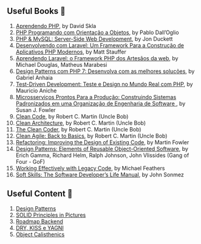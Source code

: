 ## Useful Books 📘
1. [Aprendendo PHP](https://www.amazon.com.br/Tour-C-2nd-Bjarne-Stroustrup/dp/0134997832/ref=sr_1_1?__mk_pt_BR=%C3%85M%C3%85%C5%BD%C3%95%C3%91&crid=1IR5XEA4IMCVQ&dchild=1&keywords=a+tour+of+c%2B%2B&qid=1597129065&sprefix=a+tour+of%2Caps%2C286&sr=8-1](https://www.amazon.com/Aprendendo-PHP-Em-Portuguese-Brasil/dp/8575225189)), by David Skla
2. [PHP Programando com Orientação a Objetos](https://www.amazon.com.br/PHP-Programando-com-Orienta%C3%A7%C3%A3o-Objetos-ebook/dp/B07G9PQJQR), by Pablo Dall’Oglio
3. [PHP & MySQL: Server-Side Web Development](https://www.amazon.com.br/PHP-MySQL-Server-side-Web-Development/dp/1119149223?source=ps-sl-shoppingads-lpcontext&psc=1&smid=A1ZZFT5FULY4LN), by Jon Duckett
4. [Desenvolvendo com Laravel: Um Framework Para a Construção de Aplicativos PHP Modernos](https://www.amazon.com.br/Desenvolvendo-Laravel-Framework-Constru%C3%A7%C3%A3o-Aplicativos/dp/8575225677/ref=asc_df_8575225677/?tag=googleshopp00-20&linkCode=df0&hvadid=379748659420&hvpos=&hvnetw=g&hvrand=8639817293522472754&hvpone=&hvptwo=&hvqmt=&hvdev=c&hvdvcmdl=&hvlocint=&hvlocphy=1031785&hvtargid=pla-812887615577&psc=1), by Matt Stauffer
5. [Aprendendo Laravel: o Framework PHP dos Artesãos da web](https://www.amazon.com.br/Aprendendo-Laravel-Framework-PHP-Artes%C3%A3os/dp/8575226282/ref=asc_df_8575226282/?tag=googleshopp00-20&linkCode=df0&hvadid=379748659420&hvpos=&hvnetw=g&hvrand=8639817293522472754&hvpone=&hvptwo=&hvqmt=&hvdev=c&hvdvcmdl=&hvlocint=&hvlocphy=1031785&hvtargid=pla-812887615617&psc=1), by Michael Douglas, Matheus Marabesi
6. [Design Patterns com PHP 7: Desenvolva com as melhores soluções](https://www.amazon.com.br/Design-Patterns-com-PHP-Desenvolva-ebook/dp/B07DNGL43S), by Gabriel Anhaia
7. [Test-Driven Development: Teste e Design no Mundo Real com PHP](https://www.amazon.com.br/Test-Driven-Development-Teste-Design-Mundo-ebook/dp/B019P7N0R8/ref=sr_1_1?__mk_pt_BR=%C3%85M%C3%85%C5%BD%C3%95%C3%91&crid=3C7WQ1J5LA1EH&keywords=tdd+php&qid=1651064137&sprefix=tdd+php%2Caps%2C299&sr=8-1), by Mauricio Aniche
8. [Microsserviços Prontos Para a Produção: Construindo Sistemas Padronizados em uma Organização de Engenharia de Software ](https://www.amazon.com.br/Microsservi%C3%A7os-Prontos-Para-Produ%C3%A7%C3%A3o-Padronizados/dp/8575226215/ref=pd_sbs_sccl_3_3/134-0153907-3537337?pd_rd_w=M08an&pf_rd_p=cd87be50-d82a-47b7-ba72-5e5ad9968f57&pf_rd_r=KGC9TX6WEMKC9P8ZKF54&pd_rd_r=506ea7d0-f1f2-4ed6-8e79-e8d4514feb15&pd_rd_wg=i3zaE&pd_rd_i=8575226215&psc=1), by Susan J. Fowler
9. [Clean Code](https://www.amazon.com.br/Clean-Code-Handbook-Software-Craftsmanship/dp/0132350882/ref=pd_day0_14_13?_encoding=UTF8&pd_rd_i=0132350882&pd_rd_r=3c78913f-2d33-4f25-946b-9f02b03e273e&pd_rd_w=w0mzy&pd_rd_wg=3bL6K&pf_rd_p=c4c4ce2a-5c19-402b-95c2-78b460af9127&pf_rd_r=WYY9E2E4CC6DXHS6XTX1&psc=1&refRID=WYY9E2E4CC6DXHS6XTX1), by Robert C. Martin (Uncle Bob)
10. [Clean Architecture](https://www.amazon.com.br/Clean-Architecture-Craftsmans-Software-Structure/dp/0134494164/ref=pd_bxgy_img_2/130-2934139-4618003?_encoding=UTF8&pd_rd_i=0134494164&pd_rd_r=07491272-a6d1-47bc-a4e3-32d9115de12e&pd_rd_w=9Qpx4&pd_rd_wg=JkbWa&pf_rd_p=cfb8196f-900f-4d57-8879-02619d5aab28&pf_rd_r=024KJ9B8B0K10JP0MFSS&psc=1&refRID=024KJ9B8B0K10JP0MFSS), by Robert C. Martin (Uncle Bob)
11. [The Clean Coder](https://www.amazon.com.br/Clean-Coder-Conduct-Professional-Programmers-ebook/dp/B0050JLC9Y/ref=sr_1_2?__mk_pt_BR=%C3%85M%C3%85%C5%BD%C3%95%C3%91&dchild=1&keywords=the+clean+coder&qid=1597129738&sr=8-2), by Robert C. Martin (Uncle Bob)
12. [Clean Agile: Back to Basics](https://www.amazon.com.br/Clean-Agile-Robert-C-Martin/dp/0135781868), by Robert C. Martin (Uncle Bob)
13. [Refactoring: Improving the Design of Existing Code](https://www.amazon.com.br/Refactoring-Improving-Design-Existing-Code/dp/0134757599), by Martin Fowler
14. [Design Patterns: Elements of Reusable Object-Oriented Software](https://www.amazon.com.br/Design-Patterns-Elements-Reusable-Object-Oriented/dp/0201633612/ref=pd_day0_14_8?_encoding=UTF8&pd_rd_i=0201633612&pd_rd_r=3c78913f-2d33-4f25-946b-9f02b03e273e&pd_rd_w=w0mzy&pd_rd_wg=3bL6K&pf_rd_p=c4c4ce2a-5c19-402b-95c2-78b460af9127&pf_rd_r=WYY9E2E4CC6DXHS6XTX1&psc=1&refRID=WYY9E2E4CC6DXHS6XTX1), by Erich Gamma, Richard Helm, Ralph Johnson, John Vlissides (Gang of Four - GoF)
15. [Working Effectively with Legacy Code](https://www.amazon.com.br/Working-Effectively-Legacy-Michael-Feathers/dp/0131177052), by Michael Feathers
16. [Soft Skills: The Software Developer’s Life Manual](https://www.amazon.com.br/Soft-Skills-Software-Developers-Manual/dp/1617292397), by John Sonmez

## Useful Content 🔗
1. [Design Patterns](https://refactoring.guru/design-patterns)
2. [SOLID Principles in Pictures](https://medium.com/backticks-tildes/the-s-o-l-i-d-principles-in-pictures-b34ce2f1e898)
3. [Roadmap Backend](https://roadmap.sh/backend)
4. [DRY, KISS e YAGNI](https://vinioolvrs.medium.com/conhe%C3%A7a-os-princ%C3%ADpios-dry-kiss-e-yagni-9fc4ab46b0b9)
5. [Object Calisthenics](https://dev.to/tadeubdev/object-calisthenics-with-php-en-2h4p)
